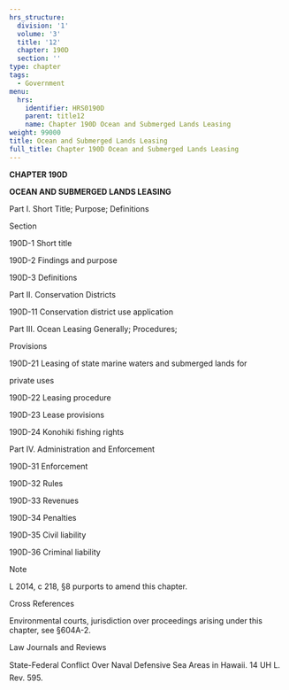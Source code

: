 ```yaml
---
hrs_structure:
  division: '1'
  volume: '3'
  title: '12'
  chapter: 190D
  section: ''
type: chapter
tags:
  - Government
menu:
  hrs:
    identifier: HRS0190D
    parent: title12
    name: Chapter 190D Ocean and Submerged Lands Leasing
weight: 99000
title: Ocean and Submerged Lands Leasing
full_title: Chapter 190D Ocean and Submerged Lands Leasing
---
```

**CHAPTER 190D**

**OCEAN AND SUBMERGED LANDS LEASING**

Part I. Short Title; Purpose; Definitions

Section

190D-1 Short title

190D-2 Findings and purpose

190D-3 Definitions

Part II. Conservation Districts

190D-11 Conservation district use application

Part III. Ocean Leasing Generally; Procedures;

Provisions

190D-21 Leasing of state marine waters and submerged lands for

private uses

190D-22 Leasing procedure

190D-23 Lease provisions

190D-24 Konohiki fishing rights

Part IV. Administration and Enforcement

190D-31 Enforcement

190D-32 Rules

190D-33 Revenues

190D-34 Penalties

190D-35 Civil liability

190D-36 Criminal liability

Note

L 2014, c 218, §8 purports to amend this chapter.

Cross References

Environmental courts, jurisdiction over proceedings arising under this chapter, see §604A-2.

Law Journals and Reviews

State-Federal Conflict Over Naval Defensive Sea Areas in Hawaii. 14 UH L. Rev. 595.